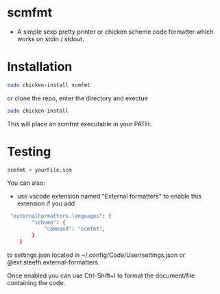 # scmfmt
  - A simple sexp pretty printer or chicken scheme code formatter which works on stdin / stdout.

# Installation

```sh
sudo chicken-install scmfmt
```

or clone the repo, enter the directory and exectue 

```sh
sudo chicken-install 
```

This will place an scmfmt executable in your PATH.


# Testing

```sh
scmfmt < yourFile.scm
```

You can also:
  - use vscode extension named "External formatters" to enable this extension if you add 
 
```sh
 "externalFormatters.languages": {
        "scheme": {
            "command": "scmfmt",
        }
    }
```

to settings.json located in ~/.config/Code/User/settings.json or @ext:steefh.external-formatters.

Once enabled you can use Ctrl-Shift+I to format the document/file containing the code.
